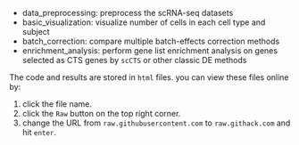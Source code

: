 - data_preprocessing: preprocess the scRNA-seq datasets
- basic_visualization: visualize number of cells in each cell type and subject
- batch_correction: compare multiple batch-effects correction methods
- enrichment_analysis: perform gene list enrichment analysis on genes selected as 
CTS genes by `scCTS` or other classic DE methods

The code and results are stored in `html` files. you can view these files online by:
1. click the file name.
2. click the `Raw` button on the top right corner.
3. change the URL from `raw.githubusercontent.com` to `raw.githack.com` and hit `enter`.
